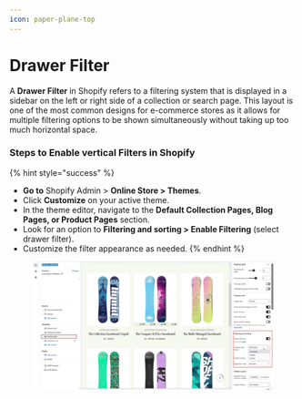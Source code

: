 ```yaml
---
icon: paper-plane-top
---
```


# Drawer Filter

A **Drawer Filter** in Shopify refers to a filtering system that is displayed in a sidebar on the left or right side of a collection or search page. This layout is one of the most common designs for e-commerce stores as it allows for multiple filtering options to be shown simultaneously without taking up too much horizontal space.

### **Steps to Enable vertical Filters in Shopify**

{% hint style="success" %}
* **Go to** Shopify Admin > **Online Store > Themes**.
* Click **Customize** on your active theme.
* In the theme editor, navigate to the **Default Collection Pages, Blog Pages, or Product Pages** section.
* Look for an option to **Filtering and sorting > Enable Filtering** (select drawer filter).
* Customize the filter appearance as needed.
{% endhint %}

<figure><img src="../.gitbook/assets/product-grid-01.jpg" alt=""><figcaption></figcaption></figure>
